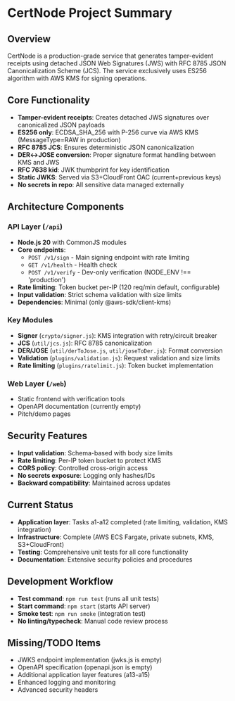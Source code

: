 # CertNode Project Summary

## Overview
CertNode is a production-grade service that generates tamper-evident receipts using detached JSON Web Signatures (JWS) with RFC 8785 JSON Canonicalization Scheme (JCS). The service exclusively uses ES256 algorithm with AWS KMS for signing operations.

## Core Functionality
- **Tamper-evident receipts**: Creates detached JWS signatures over canonicalized JSON payloads
- **ES256 only**: ECDSA_SHA_256 with P-256 curve via AWS KMS (MessageType=RAW in production)
- **RFC 8785 JCS**: Ensures deterministic JSON canonicalization
- **DER↔JOSE conversion**: Proper signature format handling between KMS and JWS
- **RFC 7638 kid**: JWK thumbprint for key identification
- **Static JWKS**: Served via S3+CloudFront OAC (current+previous keys)
- **No secrets in repo**: All sensitive data managed externally

## Architecture Components

### API Layer (`/api`)
- **Node.js 20** with CommonJS modules
- **Core endpoints**:
  - `POST /v1/sign` - Main signing endpoint with rate limiting
  - `GET /v1/health` - Health check
  - `POST /v1/verify` - Dev-only verification (NODE_ENV !== 'production')
- **Rate limiting**: Token bucket per-IP (120 req/min default, configurable)
- **Input validation**: Strict schema validation with size limits
- **Dependencies**: Minimal (only @aws-sdk/client-kms)

### Key Modules
- **Signer** (`crypto/signer.js`): KMS integration with retry/circuit breaker
- **JCS** (`util/jcs.js`): RFC 8785 canonicalization
- **DER/JOSE** (`util/derToJose.js`, `util/joseToDer.js`): Format conversion
- **Validation** (`plugins/validation.js`): Request validation and size limits
- **Rate limiting** (`plugins/ratelimit.js`): Token bucket implementation

### Web Layer (`/web`)
- Static frontend with verification tools
- OpenAPI documentation (currently empty)
- Pitch/demo pages

## Security Features
- **Input validation**: Schema-based with body size limits
- **Rate limiting**: Per-IP token bucket to protect KMS
- **CORS policy**: Controlled cross-origin access
- **No secrets exposure**: Logging only hashes/IDs
- **Backward compatibility**: Maintained across updates

## Current Status
- **Application layer**: Tasks a1-a12 completed (rate limiting, validation, KMS integration)
- **Infrastructure**: Complete (AWS ECS Fargate, private subnets, KMS, S3+CloudFront)
- **Testing**: Comprehensive unit tests for all core functionality
- **Documentation**: Extensive security policies and procedures

## Development Workflow
- **Test command**: `npm run test` (runs all unit tests)
- **Start command**: `npm start` (starts API server)
- **Smoke test**: `npm run smoke` (integration test)
- **No linting/typecheck**: Manual code review process

## Missing/TODO Items
- JWKS endpoint implementation (jwks.js is empty)
- OpenAPI specification (openapi.json is empty)
- Additional application layer features (a13-a15)
- Enhanced logging and monitoring
- Advanced security headers